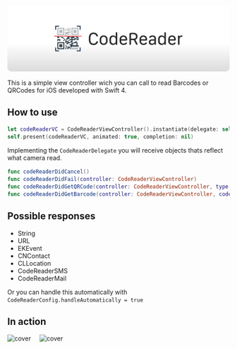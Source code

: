 ![cover](https://raw.githubusercontent.com/AlbertoLourenco/CodeReader/master/github-assets/cover.png)

This is a simple view controller wich you can call to read Barcodes or QRCodes for iOS developed with Swift 4.

## How to use

```swift
let codeReaderVC = CodeReaderViewController().instantiate(delegate: self)
self.present(codeReaderVC, animated: true, completion: nil)
```

Implementing the `CodeReaderDelegate` you will receive objects thats reflect what camera read.

```swift
func codeReaderDidCancel()
func codeReaderDidFail(controller: CodeReaderViewController)
func codeReaderDidGetQRCode(controller: CodeReaderViewController, type: CodeReaderType, value: Any?)
func codeReaderDidGetBarcode(controller: CodeReaderViewController, code: String)
```

## Possible responses

- String
- URL
- EKEvent
- CNContact
- CLLocation
- CodeReaderSMS
- CodeReaderMail

Or you can handle this automatically with `CodeReaderConfig.handleAutomatically = true`

## In action

![cover](https://raw.githubusercontent.com/AlbertoLourenco/CodeReader/master/github-assets/preview-1.gif) &nbsp;&nbsp;&nbsp;
![cover](https://raw.githubusercontent.com/AlbertoLourenco/CodeReader/master/github-assets/preview-2.gif)
